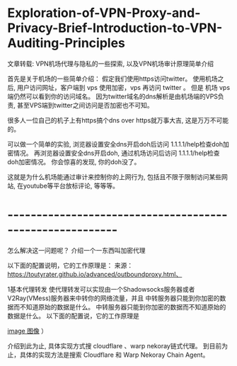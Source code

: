 # Exploration-of-VPN-Proxy-and-Privacy-Brief-Introduction-to-VPN-Auditing-Principles
文章转载: VPN机场代理与隐私的一些探索,  以及VPN机场审计原理简单介绍

首先是关于机场的一些简单介绍：
假定我们使用https访问twitter。
使用机场之后,  用户访问网址，客户端到 vps 使用加密，vps 再访问 twitter 。
但是 机场 vps 端仍然可以看到你的访问域名。
因为twitter域名的dns解析是由机场端的VPS负责, 甚至VPS端到twitter之间访问是否加密也不可知。


很多人一位自己的机子上有https搞个dns over https就万事大吉, 这是万万不可能的。


可以做一个简单的实验, 浏览器设置安全dns开启doh后访问 1.1.1.1/help检查doh加密情况。
再浏览器设置安全dns开启doh,  通过机场访问后访问 1.1.1.1/help检查doh加密情况。
你会惊喜的发现, 你的doh没了。

这就是为什么机场能通过审计来控制你的上网行为, 包括且不限于限制访问某些网站, 在youtube等平台放标评论, 等等等。

# ---------------------------------------------------------

怎么解决这一问题呢？ 介绍一个一东西叫加密代理

以下面的配置说明，它的工作原理是：
来源：https://toutyrater.github.io/advanced/outboundproxy.html、

1基本代理转发
使代理转发可以实现由一个Shadowsocks服务器或者V2Ray(VMess)服务器来中转你的网络流量，并且
中转服务器只能到你加密的数据而不知道原始的数据是什么。 中转服务器只能到你加密的数据而不知道原始的数据是什么。 
以下面的配置说，它的工作原理是

[image 图像]( （https://github.com/adsxadsx/Exploration-of-VPN-Proxy-and-Privacy-Brief-Introduction-to-VPN-Auditing-Principles/assets/118355125/bc3cc90e-96cc-49a4-bff3-7996fdbc6440) ）


介绍到此为止, 具体实现方式搜 cloudflare 、warp nekoray链式代理。
到目前为止，具体的实现方法是搜索 Cloudflare 和 Warp Nekoray Chain Agent。

